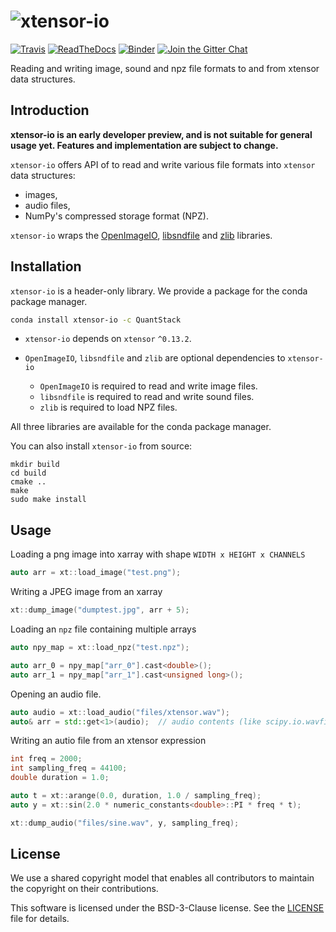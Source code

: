 # ![xtensor-io](http://quantstack.net/assets/images/xtensor-io.svg)

[![Travis](https://travis-ci.org/QuantStack/xtensor-io.svg?branch=master)](https://travis-ci.org/QuantStack/xtensor-io)
[![ReadTheDocs](https://readthedocs.org/projects/xtensor-io/badge/?version=stable)](http://xtensor-io.readthedocs.io/en/stable/)
[![Binder](https://img.shields.io/badge/launch-binder-brightgreen.svg)](https://beta.mybinder.org/v2/gh/QuantStack/xtensor-io/0.2.0-binder?filepath=notebooks/xtensor-io.ipynb)
[![Join the Gitter Chat](https://badges.gitter.im/Join%20Chat.svg)](https://gitter.im/QuantStack/Lobby?utm_source=badge&utm_medium=badge&utm_campaign=pr-badge&utm_content=badge)

Reading and writing image, sound and npz file formats to and from xtensor data structures.

## Introduction

**xtensor-io is an early developer preview, and is not suitable for general usage yet. Features and implementation are subject to change.**

`xtensor-io` offers API of to read and write various file formats into `xtensor` data structures:

 - images,
 - audio files,
 - NumPy's compressed storage format (NPZ).

`xtensor-io` wraps the [OpenImageIO](https://github.com/OpenImageIO/oiio), [libsndfile](https://github.com/erikd/libsndfile) and [zlib](https://github.com/madler/zlib) libraries.

## Installation

`xtensor-io` is a header-only library. We provide a package for the conda package manager.

```bash
conda install xtensor-io -c QuantStack
```

- `xtensor-io` depends on `xtensor` `^0.13.2`.

- `OpenImageIO`, `libsndfile` and `zlib` are optional dependencies to `xtensor-io`

  - `OpenImageIO` is required to read and write image files.
  - `libsndfile` is required to read and write sound files.
  - `zlib` is required to load NPZ files.

All three libraries are available for the conda package manager.

You can also install `xtensor-io` from source:

```
mkdir build
cd build
cmake ..
make
sudo make install
```

## Usage

Loading a png image into xarray with shape `WIDTH x HEIGHT x CHANNELS`

```cpp
auto arr = xt::load_image("test.png");
```

Writing a JPEG image from an xarray

```cpp
xt::dump_image("dumptest.jpg", arr + 5);
```

Loading an `npz` file containing multiple arrays

```cpp
auto npy_map = xt::load_npz("test.npz");

auto arr_0 = npy_map["arr_0"].cast<double>();
auto arr_1 = npy_map["arr_1"].cast<unsigned long>();
```

Opening an audio file.

```cpp
auto audio = xt::load_audio("files/xtensor.wav");
auto& arr = std::get<1>(audio);  // audio contents (like scipy.io.wavfile results)
```

Writing an autio file from an xtensor expression

```cpp
int freq = 2000;
int sampling_freq = 44100;
double duration = 1.0;

auto t = xt::arange(0.0, duration, 1.0 / sampling_freq);
auto y = xt::sin(2.0 * numeric_constants<double>::PI * freq * t);

xt::dump_audio("files/sine.wav", y, sampling_freq);
```

## License

We use a shared copyright model that enables all contributors to maintain the
copyright on their contributions.

This software is licensed under the BSD-3-Clause license. See the [LICENSE](LICENSE) file for details.

